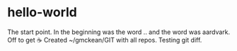 # hello-world
The start point.
In the beginning was the word .. and the word was aardvark.
Off to get :coffee:
Created ~/gmckean/GIT with all repos.
Testing git diff.
